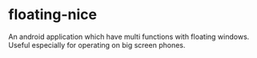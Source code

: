 floating-nice
=============

An android application which have multi functions with floating windows. Useful especially for operating on big screen phones. 